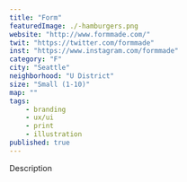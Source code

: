 ```yaml
---
title: "Form"
featuredImage: ./-hamburgers.png
website: "http://www.formmade.com/"
twit: "https://twitter.com/formmade"
inst: "https://www.instagram.com/formmade"
category: "F"
city: "Seattle"
neighborhood: "U District"
size: "Small (1-10)"
map: ""
tags:
    - branding
    - ux/ui
    - print
    - illustration
published: true
---
```


Description
